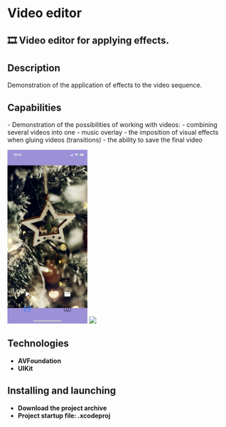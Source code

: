 # Video editor

## 🎞️ Video editor for applying effects.

## Description
 <p> Demonstration of the application of effects to the video sequence. </p>


## Capabilities

<p>
 - Demonstration of the possibilities of working with videos:
    - combining several videos into one
    - music overlay 
    - the imposition of visual effects when gluing videos (transitions)
    - the ability to save the final video
</p>

<p>
 <img style="width: 180px;" src="https://github.com/NovikovaOlga/novikovaolga/blob/main/Other/VideoEditor/screen1.PNG">
 <img style="width: 180px;" src="https://github.com/NovikovaOlga/novikovaolga/blob/main/Other/VideoEditor/Demo.gif">
<p>

## Technologies
 - **AVFoundation**
 - **UIKit**

## Installing and launching 
- **Download the project archive**
- **Project startup file: .xcodeproj**
